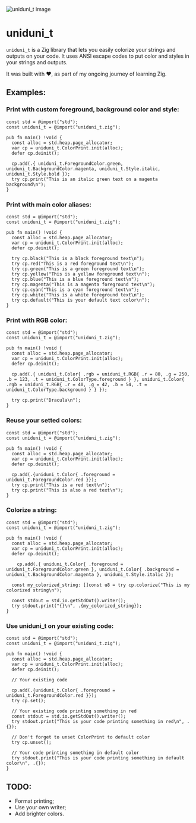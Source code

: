 ![uniduni_t image](https://codeberg.org/attachments/f0ba7e70-05fe-4f6a-9aa8-1f8bbb087d15)

# uniduni_t

`uniduni_t` is a Zig library that lets you easily colorize your strings and outputs on your code. It uses ANSI escape codes to put color and styles in your strings and outputs.

It was built with :heart:, as part of my ongoing journey of learning Zig.

## Examples:

### Print with custom foreground, background color and style:
```
const std = @import("std");
const uniduni_t = @import("uniduni_t.zig");

pub fn main() !void {
  const alloc = std.heap.page_allocator;
  var cp = uniduni_t.ColorPrint.init(alloc);
  defer cp.deinit();

  cp.add(.{ uniduni_t.ForegroundColor.green, uniduni_t.BackgroundColor.magenta, uniduni_t.Style.italic, uniduni_t.Style.bold });
  try cp.print("This is an italic green text on a magenta background\n");
}
```
### Print with main color aliases:
```
const std = @import("std");
const uniduni_t = @import("uniduni_t.zig");

pub fn main() !void {
  const alloc = std.heap.page_allocator;
  var cp = uniduni_t.ColorPrint.init(alloc);
  defer cp.deinit();

  try cp.black("This is a black foreground text\n");
  try cp.red("This is a red foreground text\n");
  try cp.green("This is a green foreground text\n");
  try cp.yellow("This is a yellow foreground text\n");
  try cp.blue("This is a blue foreground text\n");
  try cp.magenta("This is a magenta foreground text\n");
  try cp.cyan("This is a cyan foreground text\n");
  try cp.white("This is a white foreground text\n");
  try cp.default("This is your default text color\n");
}
```
### Print with RGB color:
```
const std = @import("std");
const uniduni_t = @import("uniduni_t.zig");

pub fn main() !void {
  const alloc = std.heap.page_allocator;
  var cp = uniduni_t.ColorPrint.init(alloc);
  defer cp.deinit();

  cp.add(.{ uniduni_t.Color{ .rgb = uniduni_t.RGB{ .r = 80, .g = 250, .b = 123, .t = uniduni_t.ColorType.foreground } }, uniduni_t.Color{ .rgb = uniduni_t.RGB{ .r = 40, .g = 42, .b = 54, .t = uniduni_t.ColorType.background } } });

  try cp.print("Dracula\n");
}
```
### Reuse your setted colors:
```
const std = @import("std");
const uniduni_t = @import("uniduni_t.zig");

pub fn main() !void {
  const alloc = std.heap.page_allocator;
  var cp = uniduni_t.ColorPrint.init(alloc);
  defer cp.deinit();

  cp.add(.{uniduni_t.Color{ .foreground = uniduni_t.ForegroundColor.red }});
  try cp.print("This is a red text\n");
  try cp.print("This is also a red text\n");
}
```
### Colorize a string:
```
const std = @import("std");
const uniduni_t = @import("uniduni_t.zig");

pub fn main() !void {
  const alloc = std.heap.page_allocator;
  var cp = uniduni_t.ColorPrint.init(alloc);
  defer cp.deinit();

    cp.add(.{ uniduni_t.Color{ .foreground = uniduni_t.ForegroundColor.green }, uniduni_t.Color{ .background = uniduni_t.BackgroundColor.magenta }, uniduni_t.Style.italic });

  const my_colorized_string: []const u8 = try cp.colorize("This is my colorized string\n");

  const stdout = std.io.getStdOut().writer();
  try stdout.print("{}\n", .{my_colorized_string});
}
```
### Use uniduni_t on your existing code:
```
const std = @import("std");
const uniduni_t = @import("uniduni_t.zig");

pub fn main() !void {
  const alloc = std.heap.page_allocator;
  var cp = uniduni_t.ColorPrint.init(alloc);
  defer cp.deinit();

  // Your existing code

  cp.add(.{uniduni_t.Color{ .foreground = uniduni_t.ForegroundColor.red }});
  try cp.set();

  // Your existing code printing something in red
  const stdout = std.io.getStdOut().writer();
  try stdout.print("This is your code printing something in red\n", .{});

  // Don't forget to unset ColorPrint to default color
  try cp.unset();

  // Your code printing something in default color
  try stdout.print("This is your code printing something in default color\n", .{});
}
```
## TODO:
- Format printing;
- Use your own writer;
- Add brighter colors.
